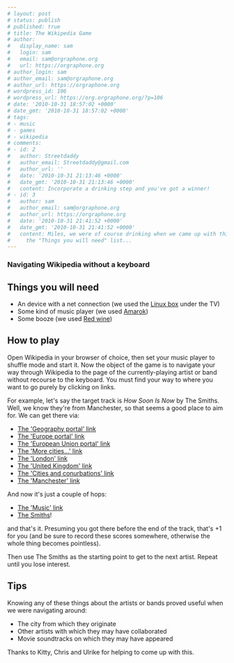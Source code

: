 ```yaml
---
# layout: post
# status: publish
# published: true
# title: The Wikipedia Game
# author:
#   display_name: sam
#   login: sam
#   email: sam@orgraphone.org
#   url: https://orgraphone.org
# author_login: sam
# author_email: sam@orgraphone.org
# author_url: https://orgraphone.org
# wordpress_id: 106
# wordpress_url: https://org.orgraphone.org/?p=106
# date: '2010-10-31 18:57:02 +0000'
# date_gmt: '2010-10-31 18:57:02 +0000'
# tags:
# - music
# - games
# - wikipedia
# comments:
# - id: 2
#   author: Streetdaddy
#   author_email: Streetdaddy@gmail.com
#   author_url: ''
#   date: '2010-10-31 21:13:46 +0000'
#   date_gmt: '2010-10-31 21:13:46 +0000'
#   content: Incorporate a drinking step and you've got a winner!
# - id: 3
#   author: sam
#   author_email: sam@orgraphone.org
#   author_url: https://orgraphone.org
#   date: '2010-10-31 21:41:52 +0000'
#   date_gmt: '2010-10-31 21:41:52 +0000'
#   content: Miles, we were of course drinking when we came up with this, I've now amended
#     the "Things you will need" list...
---
```


<h3>Navigating Wikipedia without a keyboard</h3>
<h2>Things you will need</h2>
<ul>
<li>An device with a net connection (we used the <a href="https://en.wikipedia.org/wiki/ASUS_Eee_Box" target="_blank">Linux box</a> under the TV)</li>
<li>Some kind of music player (we used <a href="https://amarok.kde.org/">Amarok</a>)</li>
<li>Some booze (we used <a href="https://en.wikipedia.org/wiki/Red_wine">Red wine</a>)</li>
</ul>
<h2>How to play</h2>
<p>Open Wikipedia in your browser of choice, then set your music player to shuffle mode and start it. Now the object of the game is to navigate your way through Wikipedia to the page of the currently-playing artist or band without recourse to the keyboard. You must find your way to where you want to go purely by clicking on links.</p>
<p>For example, let's say the target track is <em>How Soon Is Now</em> by The Smiths. Well, we know they're from Manchester, so that seems a good place to aim for. We can get there via:</p>
<ul>
<li><a href="https://en.wikipedia.org/wiki/Portal:Geography">The 'Geography portal' link</a></li>
<li><a href="https://en.wikipedia.org/wiki/Portal:Europe">The 'Europe portal' link</a></li>
<li><a href="https://en.wikipedia.org/wiki/Portal:European_Union">The 'European Union portal' link</a></li>
<li><a href="https://en.wikipedia.org/wiki/Portal:European_Union/Cities">The 'More cities...' link</a></li>
<li><a href="https://en.wikipedia.org/wiki/London">The 'London' link</a></li>
<li><a href="https://en.wikipedia.org/wiki/United_Kingdom">The 'United Kingdom' link</a></li>
<li><a href="https://en.wikipedia.org/wiki/United_Kingdom#Cities_and_conurbations">The 'Cities and conurbations' link</a></li>
<li><a href="https://en.wikipedia.org/wiki/Manchester">The 'Manchester' link</a></li>
</ul>
<p>And now it's just a couple of hops:</p>
<ul>
<li><a href="https://en.wikipedia.org/wiki/Manchester#Music">The 'Music' link</a></li>
<li><a href="https://en.wikipedia.org/wiki/The_Smiths">The Smiths</a>!</li>
</ul>
<p>and that's it. Presuming you got there before the end of the track, that's +1 for you (and be sure to record these scores somewhere, otherwise the whole thing becomes pointless).</p>
<p>Then use The Smiths as the starting point to get to the next artist. Repeat until you lose interest.</p>
<h2>Tips</h2>
<p>Knowing any of these things about the artists or bands proved useful when we were navigating around:</p>
<ul>
<li>The city from which they originate</li>
<li>Other artists with which they may have collaborated</li>
<li>Movie soundtracks on which they may have appeared</li>
</ul>
<p>Thanks to Kitty, Chris and Ulrike for helping to come up with this.</p>
